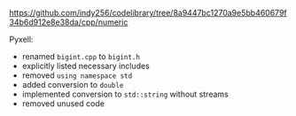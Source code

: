 
https://github.com/indy256/codelibrary/tree/8a9447bc1270a9e5bb460679f34b6d912e8e38da/cpp/numeric

Pyxell:
* renamed `bigint.cpp` to `bigint.h`
* explicitly listed necessary includes
* removed `using namespace std`
* added conversion to `double`
* implemented conversion to `std::string` without streams
* removed unused code
